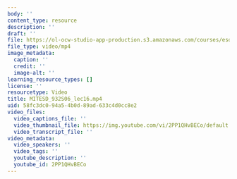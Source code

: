 ```yaml
---
body: ''
content_type: resource
description: ''
draft: ''
file: https://ol-ocw-studio-app-production.s3.amazonaws.com/courses/esd-932-engineering-ethics-spring-2006/mitesd_932s06_lec16_360p_16_9.mp4
file_type: video/mp4
image_metadata:
  caption: ''
  credit: ''
  image-alt: ''
learning_resource_types: []
license: ''
resourcetype: Video
title: MITESD_932S06_lec16.mp4
uid: 58fc3dc0-94a5-4b0d-89ad-633c4d0cc8e2
video_files:
  video_captions_file: ''
  video_thumbnail_file: https://img.youtube.com/vi/2PP1QHvBECo/default.jpg
  video_transcript_file: ''
video_metadata:
  video_speakers: ''
  video_tags: ''
  youtube_description: ''
  youtube_id: 2PP1QHvBECo
---
```

